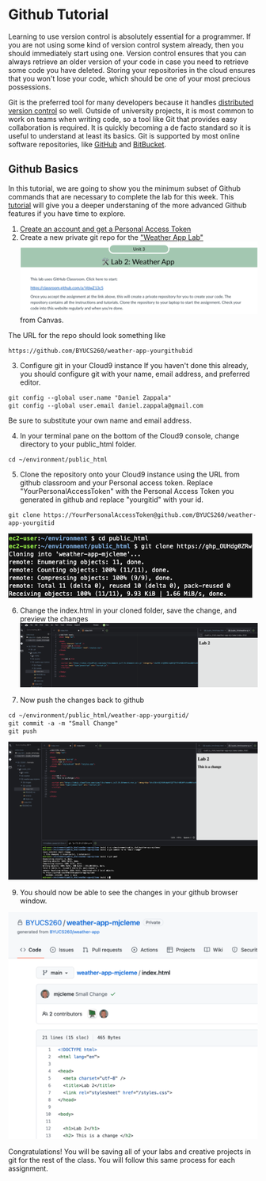 # Github Tutorial
Learning to use version control is absolutely essential for a programmer. If you are not using some kind of version control system already, then you should immediately start using one. Version control ensures that you can always retrieve an older version of your code in case you need to retrieve some code you have deleted. Storing your repositories in the cloud ensures that you won't lose your code, which should be one of your most precious possessions. 

Git is the preferred tool for many developers because it handles [distributed version control](http://git-scm.com/book/en/Getting-Started-About-Version-Control) so well. Outside of university projects, it is most common to work on teams when writing code, so a tool like Git that provides easy collaboration is required. It is quickly becoming a de facto standard so it is useful to understand at least its basics. Git is supported by most online software repositories, like [GitHub](https://github.com/) and [BitBucket](https://bitbucket.org/).

## Github Basics
In this tutorial, we are going to show you the minimum subset of Github commands that are necessary to complete the lab for this week.  This [tutorial](github-advanced.md) will give you a deeper understaning of the more advanced Github features if you have time to explore.

1. [Create an account and get a Personal Access Token](Account.md)
2. Create a new private git repo for the ["Weather App Lab"](https://byu.instructure.com/courses/15698/assignments/598439?module_item_id=1334017)
<img src="images/githubclassroom.png" width="750" /> from Canvas.

The URL for the repo should look something like 
```
https://github.com/BYUCS260/weather-app-yourgithubid
```
3. Configure git in your Cloud9 instance
If you haven't done this already, you should configure git with your name, email address, and preferred editor.
```
git config --global user.name "Daniel Zappala"
git config --global user.email daniel.zappala@gmail.com
```
Be sure to substitute your own name and email address.

4. In your terminal pane on the bottom of the Cloud9 console, change directory to your public_html folder.
```
cd ~/environment/public_html
```

5. Clone the repository onto your Cloud9 instance using the URL from github classroom and your Personal access token. Replace "YourPersonalAccessToken" with the Personal Access Token you generated in github and replace "yourgitid" with your id.
```
git clone https://YourPersonalAccessToken@github.com/BYUCS260/weather-app-yourgitid
```
![](images/githubclone.png) 

6. Change the index.html in your cloned folder, save the change, and preview the changes
![](images/change.png) 

7. Now push the changes back to github
```
cd ~/environment/public_html/weather-app-yourgitid/
git commit -a -m "Small Change"
git push
```
![](images/push.png) 

9. You should now be able to see the changes in your github browser window.
<img src="images/smallchange.png" width="600" />


Congratulations!  You will be saving all of your labs and creative projects in git for the rest of the class.  You will follow this same process for each assignment.
